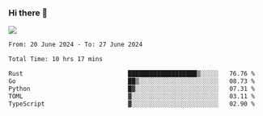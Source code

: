 ### Hi there 👋️

![](https://komarev.com/ghpvc/?username=Loner1024)

<!--START_SECTION:waka-->

```txt
From: 20 June 2024 - To: 27 June 2024

Total Time: 10 hrs 17 mins

Rust                             ███████████████████▒░░░░░   76.76 %
Go                               ██▒░░░░░░░░░░░░░░░░░░░░░░   08.73 %
Python                           █▓░░░░░░░░░░░░░░░░░░░░░░░   07.31 %
TOML                             ▓░░░░░░░░░░░░░░░░░░░░░░░░   03.11 %
TypeScript                       ▓░░░░░░░░░░░░░░░░░░░░░░░░   02.90 %
```

<!--END_SECTION:waka-->



